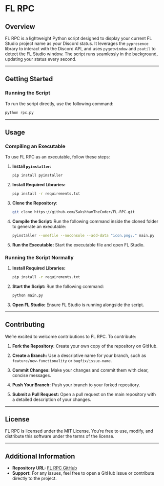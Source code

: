 # FL RPC

## Overview

FL RPC is a lightweight Python script designed to display your current FL Studio project name as your Discord status. It leverages the `pypresence` library to interact with the Discord API, and uses `pygetwindow` and `psutil` to detect the FL Studio window. The script runs seamlessly in the background, updating your status every second.

---

## Getting Started

### Running the Script

To run the script directly, use the following command:

```bash
python rpc.py
```

---

## Usage

### Compiling an Executable

To use FL RPC as an executable, follow these steps:

1. **Install `pyinstaller`:**

    ```bash
    pip install pyinstaller
    ```

2. **Install Required Libraries:**

    ```bash
    pip install -r requirements.txt
    ```

3. **Clone the Repository:**

    ```bash
    git clone https://github.com/SakshhamTheCoder/FL-RPC.git
    ```

4. **Compile the Script:**
   Run the following command inside the cloned folder to generate an executable:

    ```bash
    pyinstaller --onefile --noconsole --add-data "icon.png;." main.py
    ```

5. **Run the Executable:**
   Start the executable file and open FL Studio.

### Running the Script Normally

1. **Install Required Libraries:**

    ```bash
    pip install -r requirements.txt
    ```

2. **Start the Script:**
   Run the following command:

    ```bash
    python main.py
    ```

3. **Open FL Studio:**
   Ensure FL Studio is running alongside the script.

---

## Contributing

We’re excited to welcome contributions to FL RPC. To contribute:

1. **Fork the Repository:**
   Create your own copy of the repository on GitHub.

2. **Create a Branch:**
   Use a descriptive name for your branch, such as `feature/new-functionality` or `bugfix/issue-name`.

3. **Commit Changes:**
   Make your changes and commit them with clear, concise messages.

4. **Push Your Branch:**
   Push your branch to your forked repository.

5. **Submit a Pull Request:**
   Open a pull request on the main repository with a detailed description of your changes.

---

## License

FL RPC is licensed under the MIT License. You’re free to use, modify, and distribute this software under the terms of the license.

---

## Additional Information

-   **Repository URL:** [FL RPC GitHub](https://github.com/SakshhamTheCoder/FL-RPC)
-   **Support:** For any issues, feel free to open a GitHub issue or contribute directly to the project.
